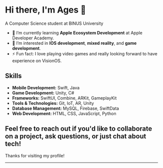 
# Hi there, I'm Ages 👋
A Computer Science student at BINUS University

- 🌱 I’m currently learning **Apple Ecosystem Development** at Apple Developer Academy.
- 🤔 I’m interested in **IOS development**, **mixed reality**, and **game development**.
- ⚡ Fun fact: I love playing video games and really looking forward to have experience on VisionOS.

## Skills

- **Mobile Development:** Swift, Java
- **Game Development:** Unity, C#
- **Frameworks:** SwiftUI, Combine, ARKit, GameplayKit
- **Tools & Technologies:** Git, IoT, AR, Unity
- **Database Management:** MySQL, Firebase, SwiftData
- **Web Development:** HTML, CSS, JavaScript, Python

## Feel free to reach out if you'd like to collaborate on a project, ask questions, or just chat about tech!
Thanks for visiting my profile!

---

